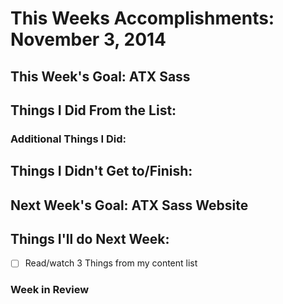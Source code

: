 # This Weeks Accomplishments: November 3, 2014

## This Week's Goal: ATX Sass

## Things I Did From the List:

### Additional Things I Did:

## Things I Didn't Get to/Finish:

## Next Week's Goal: ATX Sass Website

## Things I'll do Next Week:
- [ ] Read/watch 3 Things from my content list

### Week in Review
